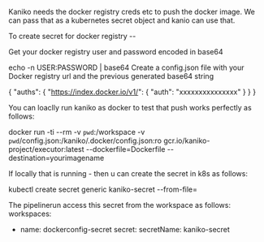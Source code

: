 Kaniko needs the docker registry creds etc to push the docker image. We can pass that as a kubernetes 
secret object and kanio can use that.

To create secret for docker registry --


Get your docker registry user and password encoded in base64

echo -n USER:PASSWORD | base64
Create a config.json file with your Docker registry url and the previous generated base64 string

{
  "auths": {
    "https://index.docker.io/v1/": {
      "auth": "xxxxxxxxxxxxxxx"
    }
  }
}


You can loaclly run kaniko as docker to test that push works perfectly as follows:

docker run -ti --rm -v `pwd`:/workspace -v `pwd`/config.json:/kaniko/.docker/config.json:ro gcr.io/kaniko-project/executor:latest --dockerfile=Dockerfile --destination=yourimagename

If locally that is running - then u can create the secret in k8s as follows:

kubectl create secret generic kaniko-secret --from-file=<path to kaniko-secret.json>

The pipelinerun access this secret from the workspace as follows:
 workspaces:
  - name: dockerconfig-secret
    secret:
      secretName: kaniko-secret

